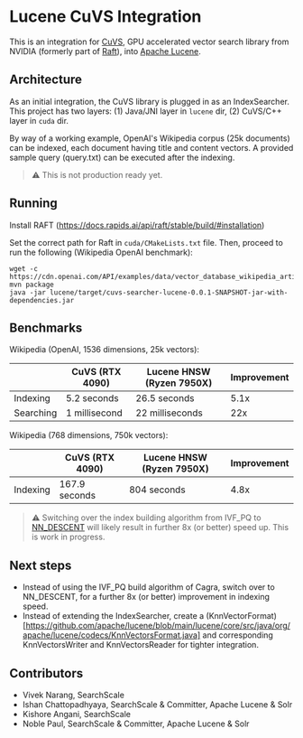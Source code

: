 # Lucene CuVS Integration

This is an integration for [CuVS](https://github.com/rapidsai/cuvs), GPU accelerated vector search library from NVIDIA (formerly part of [Raft](https://github.com/rapidsai/raft)), into [Apache Lucene](https://github.com/apache/lucene).

## Architecture

As an initial integration, the CuVS library is plugged in as an IndexSearcher. This project has two layers: (1) Java/JNI layer in `lucene` dir, (2) CuVS/C++ layer in `cuda` dir.

By way of a working example, OpenAI's Wikipedia corpus (25k documents) can be indexed, each document having title and content vectors. A provided sample query (query.txt) can be executed after the indexing.

> :warning: This is not production ready yet.

## Running

Install RAFT (https://docs.rapids.ai/api/raft/stable/build/#installation)

Set the correct path for Raft in `cuda/CMakeLists.txt` file. Then, proceed to run the following (Wikipedia OpenAI benchmark):

    wget -c https://cdn.openai.com/API/examples/data/vector_database_wikipedia_articles_embedded.zip
    mvn package
    java -jar lucene/target/cuvs-searcher-lucene-0.0.1-SNAPSHOT-jar-with-dependencies.jar

## Benchmarks

Wikipedia (OpenAI, 1536 dimensions, 25k vectors):

|     | CuVS (RTX 4090) | Lucene HNSW (Ryzen 7950X) | Improvement |
| -------- | ------- | ------------------------- | ------------- |
| Indexing  | 5.2 seconds    | 26.5 seconds | 5.1x |
| Searching | 1 millisecond     | 22 milliseconds | 22x |

Wikipedia (768 dimensions, 750k vectors):

|     | CuVS (RTX 4090) | Lucene HNSW (Ryzen 7950X) | Improvement |
| -------- | ------- | ------------------------- | ------- |
| Indexing  | 167.9 seconds    | 804 seconds | 4.8x |


> :warning: Switching over the index building algorithm from IVF_PQ to [NN_DESCENT](https://github.com/rapidsai/raft/pull/1748) will likely result in further 8x (or better) speed up. This is work in progress.

## Next steps
* Instead of using the IVF_PQ build algorithm of Cagra, switch over to NN_DESCENT, for a further 8x (or better) improvement in indexing speed.
* Instead of extending the IndexSearcher, create a (KnnVectorFormat)[https://github.com/apache/lucene/blob/main/lucene/core/src/java/org/apache/lucene/codecs/KnnVectorsFormat.java] and corresponding KnnVectorsWriter and KnnVectorsReader for tighter integration.

## Contributors

* Vivek Narang, SearchScale
* Ishan Chattopadhyaya, SearchScale & Committer, Apache Lucene & Solr
* Kishore Angani, SearchScale
* Noble Paul, SearchScale & Committer, Apache Lucene & Solr